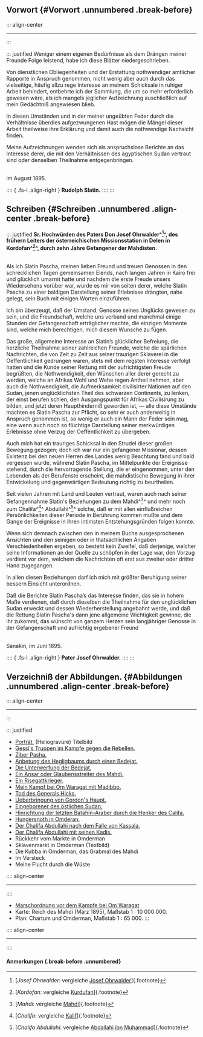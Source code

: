 ## Vorwort {#Vorwort .unnumbered  .break-before}

::: align-center
****
:::

::: justified
Weniger einem eigenen Bedürfnisse als dem Drängen meiner
Freunde Folge leistend, habe ich diese Blätter niedergeschrieben.

Von dienstlichen Obliegenheiten und der Erstattung nothwendiger
amtlicher Rapporte in Anspruch genommen, nicht wenig aber auch
durch das vielseitige, häufig allzu rege Interesse an meinem Schicksale
in ruhiger Arbeit behindert, entbehrte ich der Sammlung, die um so
mehr erforderlich gewesen wäre, als ich mangels jeglicher Aufzeichnung
auschließlich auf mein Gedächtniß angewiesen blieb.

In diesen Umständen und in der meiner ungeübten Feder durch
die Verhältnisse überdies aufgezwungenen Hast mögen die Mängel
dieser Arbeit theilweise ihre Erklärung und damit auch die nothwendige
Nachsicht finden.

Meine Aufzeichnungen wenden sich als anspruchslose Berichte an
das Interesse derer, die mit den Verhältnissen des ägyptischen Sudan
vertraut sind oder denselben Theilnahme entgegenbringen.

<br />   im August 1895.

:::: { .fs-l .align-right }
**Rudolph Slatin.**
::::
:::

## Schreiben {#Schreiben .unnumbered .align-center .break-before}

::: justified
**Sr. Hochwürden des Paters Don Josef Ohrwalder^[^0001]^, des frühern Leiters der
österreichischen Missionsstation in Delen in Kordofan^[^0002]^, durch zehn Jahre
Gefangener der Mahdisten.**<br /><br />

Als ich Slatin Pascha, meinen lieben Freund und treuen
Genossen in den schrecklichen Tagen gemeinsamen Elends, nach langen
Jahren in Kairo frei und glücklich umarmt hatte und nachdem die
erste Freude unsers Wiedersehens vorüber war, wurde es mir von
seiten derer, welche Slatin Pascha zu einer baldigen Darstellung
seiner Erlebnisse drängten, nahe gelegt, sein Buch mit einigen Worten
einzuführen.

Ich bin überzeugt, daß der Umstand, Genosse seines Unglücks
gewesen zu sein, und die Freundschaft, welche uns verband und
manchmal einige Stunden der Gefangenschaft erträglicher machte, die einzigen
Momente sind, welche mich berechtigen, mich diesem Wunsche zu fügen.

Das große, allgemeine Interesse an Slatin’s glücklicher Befreiung,
die herzliche Theilnahme seiner zahlreichen Freunde, welche die
spärlichen Nachrichten, die von Zeit zu Zeit aus seiner traurigen Sklaverei
in die Oeffentlichkeit gedrungen waren, stets mit dem regsten Interesse
verfolgt hatten und die Kunde seiner Rettung mit der aufrichtigsten
Freude begrüßten, die Nothwendigkeit, den Wünschen aller derer
gerecht zu werden, welche an Afrikas Wohl und Wehe regen Antheil
nehmen, aber auch die Nothwendigkeit, die Aufmerksamkeit civilisirter
Nationen auf den Sudan, jenen unglücklichsten Theil des schwarzen
Continents, zu lenken, der einst berufen schien, den Ausgangspunkt
für Afrikas Civilisirung zu bilden, und jetzt deren Haupthinderniß
geworden ist, — alle diese Umstände machten es Slatin Pascha
zur Pflicht, so sehr er auch anderweitig in Anspruch genommen ist,
so wenig er auch ein Mann der Feder sein mag, eine wenn auch
noch so flüchtige Darstellung seiner merkwürdigen Erlebnisse ohne
Verzug der Oeffentlichkeit zu übergeben.

Auch mich hat ein trauriges Schicksal in den Strudel dieser
großen Bewegung gezogen; doch ich war nur ein gefangener Missionar,
dessen Existenz bei den neuen Herren des Landes wenig Beachtung
fand und bald vergessen wurde, während Slatin Pascha, im
Mittelpunkte der Ereignisse stehend, durch die hervorragende Stellung, die
er eingenommen, unter den Lebenden als der Berufenste erscheint, die
mahdistische Bewegung in ihrer Entwickelung und gegenwärtigen
Bedeutung richtig zu beurtheilen.

Seit vielen Jahren mit Land und Leuten vertraut, waren auch
nach seiner Gefangennahme Slatin's Beziehungen zu dem Mahdi^[^0003]^ und
mehr noch zum Chalifa^[^0005]^ Abdullahi^[^0004]^ solche, daß er mit allen einflußreichen
Persönlichkeiten dieser Periode in Berührung kommen mußte
und dem Gange der Ereignisse in ihren intimsten Entstehungsgründen
folgen konnte.

Wenn sich demnach zwischen den in meinem Buche ausgesprochenen
Ansichten und den seinigen oder in thatsächlichen Angaben
Verschiedenheiten ergeben, so besteht kein Zweifel, daß derjenige, welcher seine
Informationen an der Quelle zu schöpfen in der Lage war, den
Vorzug verdient vor dem, welchem die Nachrichten oft erst aus zweiter
oder dritter Hand zugegangen.

In allen diesen Beziehungen darf ich mich mit größter
Beruhigung seiner bessern Einsicht unterordnen.

Daß die Berichte Slatin Pascha’s das Interesse finden, das sie
in hohem Maße verdienen, daß durch dieselben die Theilnahme für
den unglücklichen Sudan erweckt und dessen Wiederherstellung
angebahnt werde, und daß die Rettung Slatin Pascha's dann jene
allgemeine Wichtigkeit gewinne, die ihr zukommt, das wünscht von ganzem
Herzen sein langjähriger Genosse in der Gefangenschaft und aufrichtig
ergebener Freund

<br />   Sanakin, im Juni 1895.

:::: { .fs-l .align-right }
**Pater Josef Ohrwalder.**
::::
:::


## Verzeichniß der Abbildungen. {#Abbildungen .unnumbered .align-center .break-before}

::: align-center
***
:::

::: justified
+ [Porträt.](ch001.xhtml#b000) (Heliogravüre) Titelbild
+ [Gessi's Truppen im Kampfe gegen die Rebellen.](ch002.xhtml#b001)
+ [Ziber Pasha.](ch003.xhtml#b002)
+ [Anbetung des Hegligbaums durch einen Bedejat.](ch004.xhtml#b003)
+ [Die Unterwerfung der Bedejat.](ch004.xhtml#b004)
+ [Ein  Ansar oder Glaubensstreiter des Mahdi.](ch005.xhtml#b005)
+ [Ein Risegattkrieger.](ch006.xhtml#b006)
+ [Mein Kampf bei Om Waragat mit Madibbo.](ch008.xhtml#b008)
+ [Tod des Generals Hicks.](ch009.xhtml#b009)
+ [Ueberbringung von Gordon's Haupt.](ch011.xhtml#b010)
+ [Eingeborener des östlichen Sudan.](ch012.xhtml#b011)
+ [Hinrichtung der letzten Batahin-Araber durch die Henker des Califa.](ch014.xhtml#b012)
+ [Hungersnoth in Omderan.](ch014.xhtml#b013)
+ [Der Chalifa Abdullahi nach dem Falle von Kassala.](ch016.xhtml#b014)
+ [Der Chalifa Abdullahi mit seinen Kadis.](ch017.xhtml#b015)
+ Rückkehr vom Markte in  Omderman
+ Sklavenmarkt in Omderman (Textbild)
+ Die Kubba in Omderman, das Grabmal des Mahdi
+ Im Versteck
+ Meine Flucht durch die Wüste

:::: align-center
****
::::

+ [Marschordnung vor dem Kampfe  bei Om Waragat](ch008.xhtml#b007)
+ Karte: Reich des Mahdi (März 1895), Maßstab 1 : 10&nbsp;000&nbsp;000.
+ Plan: Chartum und Omderman, Maßstab 1 : 65&nbsp;000.
:::

:::: align-center
****
::::


#### **Anmerkungen** {.break-before .unnumbered}

[^0001]: [*Josef Ohrwalder*: vergleiche [Josef Ohrwalder](https://de.wikipedia.org/wiki/Josef_Ohrwalder)]{.footnote}

[^0002]: [*Kordofan*: vergleiche [Kurdufan](https://de.wikipedia.org/wiki/Kurdufan)]{.footnote}

[^0003]: [*Mahdi*: vergleiche [Mahdi](https://de.wikipedia.org/wiki/Mahdi)]{.footnote}

[^0004]: [*Chalifa Abdullahi*: vergleiche [Abdallahi ibn Muhammad](https://de.wikipedia.org/wiki/Abdallahi_ibn_Muhammad)]{.footnote}

[^0005]: [*Chalifa*: vergleiche [Kalif](https://de.wikipedia.org/wiki/Kalif)]{.footnote}
